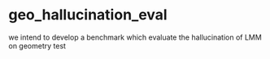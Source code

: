 # geo_hallucination_eval
we intend to develop a benchmark which evaluate the hallucination of LMM on geometry test
